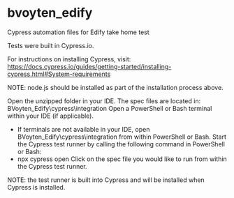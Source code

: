 # bvoyten_edify
Cypress automation files for Edify take home test

Tests were built in Cypress.io.

For instructions on installing Cypress, visit: https://docs.cypress.io/guides/getting-started/installing-cypress.html#System-requirements

NOTE: node.js should be installed as part of the installation process above.

Open the unzipped folder in your IDE.
The spec files are located in: BVoyten_Edify\cypress\integration
Open a PowerShell or Bash terminal within your IDE (if applicable).
  - If terminals are not available in your IDE, open BVoyten_Edify\cypress\integration from within PowerShell or Bash.
Start the Cypress test runner by calling the following command in PowerShell or Bash:
  - npx cypress open
Click on the spec file you would like to run from within the Cypress test runner.

NOTE: the test runner is built into Cypress and will be installed when Cypress is installed.
